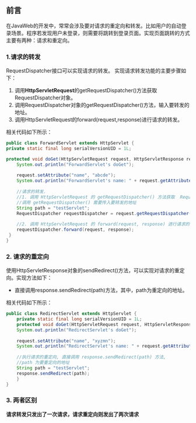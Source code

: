 ## 前言

在JavaWeb的开发中，常常会涉及要对请求的重定向和转发。比如用户的自动登录场景。程序若发现用户未登录，则需要将跳转到登录页面。实现页面跳转的方式主要有两种：请求和重定向。

### 1.请求的转发

RequestDispatcher接口可以实现请求的转发。 实现请求转发功能的主要步骤如下：

1. 调用**HttpServletRequest**的getRequestDispatcher()方法获取RequestDispatcher对象。
2. 调用RequestDispatcher对象的getRequestDispatcher()方法，输入要转发的地址。
3. 调用HttpServletRequest的forward(request,response)进行请求的转发。

相关代码如下所示：

```java
public class ForwardServlet extends HttpServlet {
private static final long serialVersionUID = 1L;

protected void doGet(HttpServletRequest request, HttpServletResponse response) throws ServletException, IOException {
	System.out.println("ForwardServlet's doGet");
	
	request.setAttribute("name", "abcde");
	System.out.println("ForwardServlet's name: " + request.getAttribute("name"));
	
	//请求的转发.
	//1. 调用 HttpServletRequest 的 getRequestDispatcher() 方法获取  RequestDispatcher 对象
	//调用 getRequestDispatcher() 需要传入要转发的地址
	String path = "testServlet";
	RequestDispatcher requestDispatcher = request.getRequestDispatcher("/" + path);
	
	//2. 调用 HttpServletRequest 的 forward(request, response) 进行请求的转发. 
	requestDispatcher.forward(request, response); 
 }
}
```



### 2. 请求的重定向 

使用HttpServletResponse对象的sendRedirect()方法，可以实现对请求的重定向。实现方法如下：

- 直接调用response.sendRedirect(path)方法，其中，path为重定向的地址。

相关代码如下所示：



```java
public class RedirectServlet extends HttpServlet {
	private static final long serialVersionUID = 1L;
	protected void doGet(HttpServletRequest request, HttpServletResponse response) throws ServletException, IOException {
	System.out.println("RedirectServlet's doGet");
	
	request.setAttribute("name", "xyzmn");
	System.out.println("RedirectServlet's name: " + request.getAttribute("name"));
	
	//执行请求的重定向, 直接调用 response.sendRedirect(path) 方法,
	//path 为要重定向的地址
	String path = "testServlet";
	response.sendRedirect(path);
	}
}
```



### 3. 两者区别

**请求转发只发出了一次请求，请求重定向则发出了两次请求**